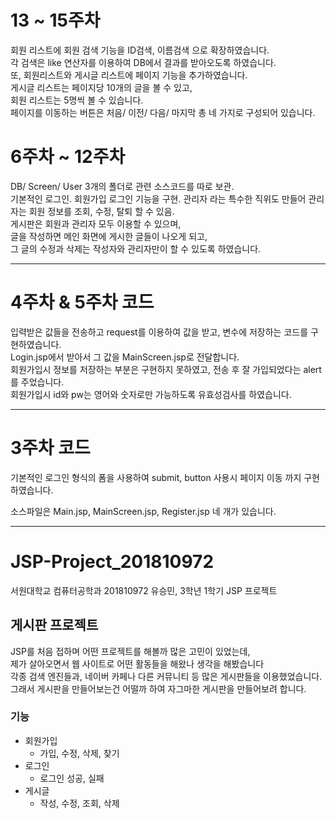 # 13 ~ 15주차  
회원 리스트에 회원 검색 기능을 ID검색, 이름검색 으로 확장하였습니다.  
각 검색은 like 연산자를 이용하여 DB에서 결과를 받아오도록 하였습니다.  
또, 회원리스트와 게시글 리스트에 페이지 기능을 추가하였습니다.  
게시글 리스트는 페이지당 10개의 글을 볼 수 있고,  
회원 리스트는 5명씩 볼 수 있습니다.  
페이지를 이동하는 버튼은 처음/ 이전/ 다음/ 마지막 총 네 가지로 구성되어 있습니다.

# 6주차 ~ 12주차
DB/ Screen/ User 3개의 폴더로 관련 소스코드를 따로 보관.  
기본적인 로그인. 회원가입 로그인 기능을 구현. 관리자 라는 특수한 직위도 만들어 관리자는 회원 정보를 조회, 수정, 탈퇴 할 수 있음.  
게시판은 회원과 관리자 모두 이용할 수 있으며,  
글을 작성하면 메인 화면에 게시한 글들이 나오게 되고,  
그 글의 수정과 삭제는 작성자와 관리자만이 할 수 있도록 하였습니다.


***
# 4주차 & 5주차 코드
입력받은 값들을 전송하고 request를 이용하여 값을 받고, 변수에 저장하는 코드를 구현하였습니다.  
Login.jsp에서 받아서 그 값을 MainScreen.jsp로 전달합니다.  
회원가입시 정보를 저장하는 부분은 구현하지 못하였고, 전송 후 잘 가입되었다는 alert를 주었습니다.  
회원가입시 id와 pw는 영어와 숫자로만 가능하도록 유효성검사를 하였습니다.
***
# 3주차 코드
기본적인 로그인 형식의 폼을 사용하여 submit, button 사용시 페이지 이동 까지 구현하였습니다.

소스파일은 Main.jsp, MainScreen.jsp, Register.jsp 네 개가 있습니다.
***

# JSP-Project_201810972 
서원대학교 컴퓨터공학과 201810972 유승민, 3학년 1학기 JSP 프로젝트
## 게시판 프로젝트
JSP를 처음 접하며 어떤 프로젝트를 해볼까 많은 고민이 있었는데,  
제가 살아오면서 웹 사이트로 어떤 활동들을 해왔나 생각을 해봤습니다  
각종 검색 엔진들과, 네이버 카페나 다른 커뮤니티 등 많은 게시판들을 이용했었습니다.  
그래서 게시판을 만들어보는건 어떨까 하여 자그마한 게시판을 만들어보려 합니다.

### 기능
+ 회원가입  
	+ 가입, 수정, 삭제, 찾기  
+ 로그인  
    + 로그인 성공, 실패  
+ 게시글  
    + 작성, 수정, 조회, 삭제
